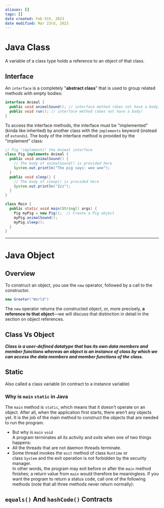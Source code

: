 ```yaml
---
aliases: []
tags: [] 
date created: Feb 5th, 2023
date modified: Mar 23rd, 2023
---
```


# Java Class
A variable of a class type holds a reference to an object of that class.

## Interface
An `interface` is a completely "**abstract class**" that is used to group related methods with empty bodies:

```java
interface Animal {
  public void animalSound(); // interface method (does not have a body)
  public void run(); // interface method (does not have a body)
}
```

To access the interface methods, the interface must be "implemented" (kinda like inherited) by another class with the `implements` keyword (instead of `extends`). The body of the interface method is provided by the "implement" class:

```java
// Pig "implements" the Animal interface
class Pig implements Animal {
  public void animalSound() {
    // The body of animalSound() is provided here
    System.out.println("The pig says: wee wee");
  }
  public void sleep() {
    // The body of sleep() is provided here
    System.out.println("Zzz");
  }
}

class Main {
  public static void main(String[] args) {
    Pig myPig = new Pig();  // Create a Pig object
    myPig.animalSound();
    myPig.sleep();
  }
}
```

___

# Java Object

## Overview
To construct an object, you use the `new` operator, followed by a call to the constructor. 

```java
new Greeter("World")
```

The `new` operator returns the constructed object, or, more precisely, **a reference to that object**—we will discuss that distinction in detail in the section on object references.

## Class Vs Object
**_Class is a user-defined datatype that has its own data members and member functions whereas an object is an instance of class by which we can access the data members and member functions of the class._**

## Static
Also called a class variable (in contract to a instance variable)

### Why is `main` `static` in Java
The `main` method is `static`, which means that it doesn’t operate on an object. After all, when the application first starts, there aren’t any objects yet. It is the job of the main method to construct the objects that are needed to run the program.

- But why is `main` `void`  
A program terminates all its activity and _exits_ when one of two things happens:
- All the threads that are not daemon threads terminate.
- Some thread invokes the `exit` method of class `Runtime` or class `System` and the exit operation is not forbidden by the security manager.  
In other words, the program may exit before or after the `main` method finishes; a return value from `main` would therefore be meaningless. If you want the program to return a status code, call one of the following methods (note that all three methods never return normally):

## `equals()` And `hashCode()` Contracts